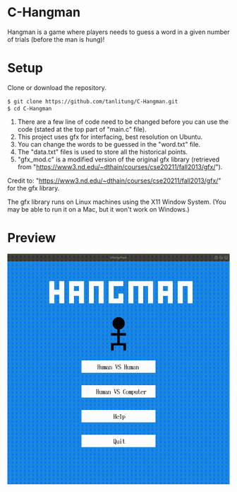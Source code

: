 # C-Hangman
Hangman is a game where players needs to guess a word in a given number of trials (before the man is hung)!

# Setup
Clone or download the repository.
```
$ git clone https://github.com/tanlitung/C-Hangman.git
$ cd C-Hangman
```
1. There are a few line of code need to be changed before you can use the code (stated at the top part of "main.c" file).
2. This project uses gfx for interfacing, best resolution on Ubuntu.
3. You can change the words to be guessed in the "word.txt" file.
4. The "data.txt" files is used to store all the historical points.
5. "gfx_mod.c" is a modified version of the original gfx library (retrieved from "https://www3.nd.edu/~dthain/courses/cse20211/fall2013/gfx/").

Credit to: "https://www3.nd.edu/~dthain/courses/cse20211/fall2013/gfx/" for the gfx library.

The gfx library runs on Linux machines using the X11 Window System. (You may be able to run it on a Mac, but it won't work on Windows.)

# Preview
![alt text](https://github.com/tanlitung/C-Hangman/raw/master/hangman.gif "Preview")
